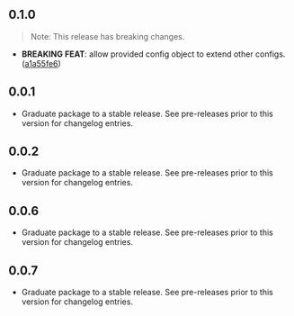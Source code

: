 ## 0.1.0

> Note: This release has breaking changes.

 - **BREAKING** **FEAT**: allow provided config object to extend other configs. ([a1a55fe6](https://github.com/tranthaian3591/ffi_plugin_test/commit/a1a55fe69f91ed4f8836ee79ee65905561537fdf))

## 0.0.1

 - Graduate package to a stable release. See pre-releases prior to this version for changelog entries.

## 0.0.2

 - Graduate package to a stable release. See pre-releases prior to this version for changelog entries.


## 0.0.6

 - Graduate package to a stable release. See pre-releases prior to this version for changelog entries.


## 0.0.7

 - Graduate package to a stable release. See pre-releases prior to this version for changelog entries.